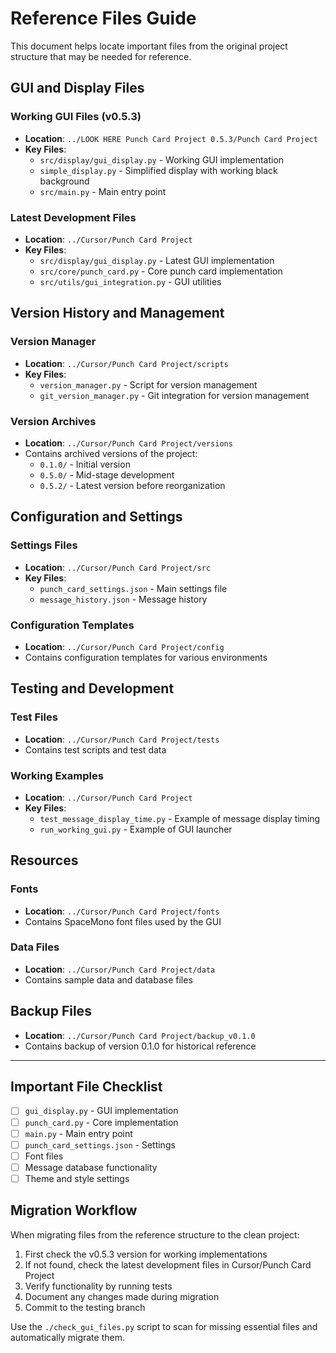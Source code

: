 # Reference Files Guide

This document helps locate important files from the original project structure that may be needed for reference.

## GUI and Display Files

### Working GUI Files (v0.5.3)
- **Location**: `../LOOK HERE Punch Card Project 0.5.3/Punch Card Project`
- **Key Files**:
  - `src/display/gui_display.py` - Working GUI implementation
  - `simple_display.py` - Simplified display with working black background
  - `src/main.py` - Main entry point

### Latest Development Files
- **Location**: `../Cursor/Punch Card Project`
- **Key Files**:
  - `src/display/gui_display.py` - Latest GUI implementation
  - `src/core/punch_card.py` - Core punch card implementation
  - `src/utils/gui_integration.py` - GUI utilities

## Version History and Management

### Version Manager
- **Location**: `../Cursor/Punch Card Project/scripts`
- **Key Files**:
  - `version_manager.py` - Script for version management
  - `git_version_manager.py` - Git integration for version management

### Version Archives
- **Location**: `../Cursor/Punch Card Project/versions`
- Contains archived versions of the project:
  - `0.1.0/` - Initial version
  - `0.5.0/` - Mid-stage development
  - `0.5.2/` - Latest version before reorganization

## Configuration and Settings

### Settings Files
- **Location**: `../Cursor/Punch Card Project/src`
- **Key Files**:
  - `punch_card_settings.json` - Main settings file
  - `message_history.json` - Message history

### Configuration Templates
- **Location**: `../Cursor/Punch Card Project/config`
- Contains configuration templates for various environments

## Testing and Development

### Test Files
- **Location**: `../Cursor/Punch Card Project/tests`
- Contains test scripts and test data

### Working Examples
- **Location**: `../Cursor/Punch Card Project`
- **Key Files**:
  - `test_message_display_time.py` - Example of message display timing
  - `run_working_gui.py` - Example of GUI launcher

## Resources

### Fonts
- **Location**: `../Cursor/Punch Card Project/fonts`
- Contains SpaceMono font files used by the GUI

### Data Files
- **Location**: `../Cursor/Punch Card Project/data`
- Contains sample data and database files

## Backup Files

- **Location**: `../Cursor/Punch Card Project/backup_v0.1.0`
- Contains backup of version 0.1.0 for historical reference

---

## Important File Checklist

- [ ] `gui_display.py` - GUI implementation
- [ ] `punch_card.py` - Core implementation
- [ ] `main.py` - Main entry point
- [ ] `punch_card_settings.json` - Settings
- [ ] Font files
- [ ] Message database functionality
- [ ] Theme and style settings

## Migration Workflow

When migrating files from the reference structure to the clean project:

1. First check the v0.5.3 version for working implementations
2. If not found, check the latest development files in Cursor/Punch Card Project
3. Verify functionality by running tests
4. Document any changes made during migration
5. Commit to the testing branch

Use the `./check_gui_files.py` script to scan for missing essential files and automatically migrate them. 